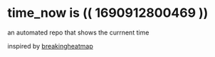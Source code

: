 # time_now is (( 1690912800469 ))

an automated repo that shows the currnent time

inspired by [breakingheatmap](https://github.com/breakingheatmap/breakingheatmap)